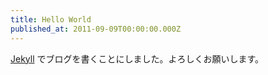 ```yaml
---
title: Hello World
published_at: 2011-09-09T00:00:00.000Z
---
```


[Jekyll](http://jekyllrb.com/) でブログを書くことにしました。よろしくお願いします。
